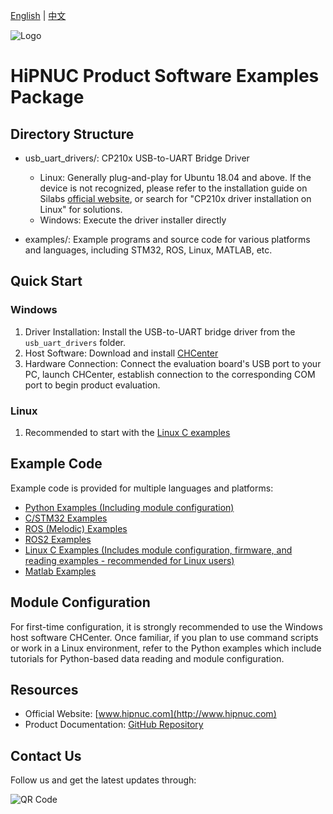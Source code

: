 [English](README.md) | [中文](README_zh.md)

![Logo](img/logo.png)

# HiPNUC Product Software Examples Package

## Directory Structure

- usb_uart_drivers/: CP210x USB-to-UART Bridge Driver
  - Linux: Generally plug-and-play for Ubuntu 18.04 and above. If the device is not recognized, please refer to the installation guide on Silabs [official website](https://www.silabs.com/developers/usb-to-uart-bridge-vcp-drivers?tab=overview), or search for "CP210x driver installation on Linux" for solutions.
  - Windows: Execute the driver installer directly

- examples/: Example programs and source code for various platforms and languages, including STM32, ROS, Linux, MATLAB, etc.

## Quick Start

### Windows

1. Driver Installation: Install the USB-to-UART bridge driver from the `usb_uart_drivers` folder.
2. Host Software: Download and install [CHCenter](https://download.hipnuc.com/internal/pc_host/CHCenter.7z)
3. Hardware Connection: Connect the evaluation board's USB port to your PC, launch CHCenter, establish connection to the corresponding COM port to begin product evaluation.

### Linux

1. Recommended to start with the [Linux C examples](examples/linux)

## Example Code

Example code is provided for multiple languages and platforms:

- [Python Examples (Including module configuration)](examples/python)
- [C/STM32 Examples](examples/STM32)
- [ROS (Melodic) Examples](examples/ROS_Melodic)
- [ROS2 Examples](examples/ROS2)
- [Linux C Examples (Includes module configuration, firmware, and reading examples - recommended for Linux users)](examples/linux)
- [Matlab Examples](examples/matlab)

## Module Configuration

For first-time configuration, it is strongly recommended to use the Windows host software CHCenter. Once familiar, if you plan to use command scripts or work in a Linux environment, refer to the Python examples which include tutorials for Python-based data reading and module configuration.

## Resources

- Official Website: [www.hipnuc.com](http://www.hipnuc.com)
- Product Documentation: [GitHub Repository](https://github.com/hipnuc/products.git)

## Contact Us

Follow us and get the latest updates through:

![QR Code](img/qr_qqq.jpg)
